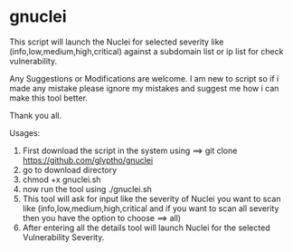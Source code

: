 # gnuclei
This script will launch the Nuclei for selected severity like (info,low,medium,high,critical) against a subdomain list or ip list for check vulnerability.

Any Suggestions or Modifications are welcome.
I am new to script so if i made any mistake please ignore my mistakes and suggest me how i can make this tool better.

Thank you all.

Usages:
1. First download the script in the system using ==> git clone https://github.com/glyptho/gnuclei
2. go to download directory
3. chmod +x gnuclei.sh
4. now run the tool using ./gnuclei.sh
5. This tool will ask for input like the severity of Nuclei you want to scan like (info,low,medium,high,critical and if you want to scan all severity then you have the option to choose ==> all)
6. After entering all the details tool will launch Nuclei for the selected Vulnerability Severity.
